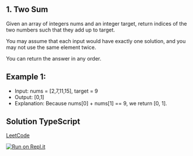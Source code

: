 ## 1. Two Sum
Given an array of integers nums and an integer target, return indices of the two numbers such that they add up to target.

You may assume that each input would have exactly one solution, and you may not use the same element twice.

You can return the answer in any order.

## Example 1:

- Input: nums = [2,7,11,15], target = 9
- Output: [0,1]
- Explanation: Because nums[0] + nums[1] == 9, we return [0, 1].



## Solution TypeScript

[LeetCode](https://leetcode.com/submissions/detail/703947912/)

[![Run on Repl.it](https://repl.it/badge/github/oscharko/LeetCode-1-Two-Sum)](https://repl.it/github/oscharko/LeetCode-1-Two-Sum)

